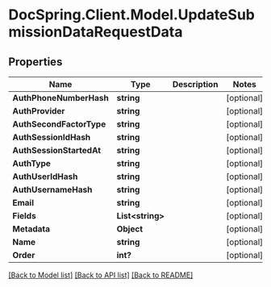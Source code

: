 # DocSpring.Client.Model.UpdateSubmissionDataRequestData
## Properties

Name | Type | Description | Notes
------------ | ------------- | ------------- | -------------
**AuthPhoneNumberHash** | **string** |  | [optional] 
**AuthProvider** | **string** |  | [optional] 
**AuthSecondFactorType** | **string** |  | [optional] 
**AuthSessionIdHash** | **string** |  | [optional] 
**AuthSessionStartedAt** | **string** |  | [optional] 
**AuthType** | **string** |  | [optional] 
**AuthUserIdHash** | **string** |  | [optional] 
**AuthUsernameHash** | **string** |  | [optional] 
**Email** | **string** |  | [optional] 
**Fields** | **List&lt;string&gt;** |  | [optional] 
**Metadata** | **Object** |  | [optional] 
**Name** | **string** |  | [optional] 
**Order** | **int?** |  | [optional] 

[[Back to Model list]](../README.md#documentation-for-models) [[Back to API list]](../README.md#documentation-for-api-endpoints) [[Back to README]](../README.md)

